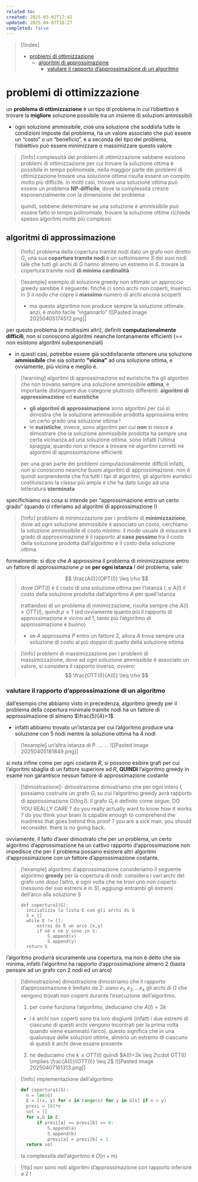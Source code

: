 ```yaml
---
related to: 
created: 2025-03-02T17:41
updated: 2025-04-07T16:27
completed: false
---
```

>[!index]
>- [problemi di ottimizzazione](#problemi%20di%20ottimizzazione)
>	- [algoritmi di approssimazione](#algoritmi%20di%20approssimazione)
>		- [valutare il rapporto d’approssimazione di un algoritmo](#valutare%20il%20rapporto%20d%E2%80%99approssimazione%20di%20un%20algoritmo)
# problemi di ottimizzazione
un **problema di ottimizzazione** è un tipo di problema in cui l’obiettivo è trovare la **migliore** soluzione possibile tra un insieme di soluzioni ammissibili
- ogni soluzione ammissibile, cioè una soluzione che soddisfa tutte le condizioni imposte dal problema, ha un valore associato che può essere un “costo” o un “beneficio”, e a seconda del tipo del problema, l’obiettivo può essere minimizzare o massimizzare questo valore
>[!info] complessità dei problemi di ottimizzazione
sebbene esistono problemi di ottimizzazione per cui trovare la soluzione ottima è possibile in tempo polinomiale, nella maggior parte dei problemi di ottimizzazione trovare una soluzione ottima risulta essere un compito molto più difficile. in molti casi, trovare una soluzione ottima può essere un problema **NP-difficile**, dove la complessità cresce esponenzialmente con la dimensione del problema
>
>quindi,  sebbene determinare se una soluzione è ammissibile può essere fatto in tempo polinomiale, trovare la soluzione ottime richiede spesso algoritmi molto più complessi

## algoritmi di approssimazione
>[!info] problema della copertura tramite nodi
> dato un grafo non diretto $G$, una sua **copertura tramite nodi** è un sottoinsieme $S$ dei suoi nodi tale che tutti gli archi di $G$ hanno almeno un estremo in $S$. trovare la copertura tramite nodi **di minima cardinalità**

>[!example] esempio di soluzione greedy non ottimale
un approccio greedy sarebbe il seguente:
finchè ci sono archi non coperti, inserisci in $S$ il nodo che copre il **massimo** numero di archi ancora scoperti
>- ma questo algoritmo non produce sempre la soluzione ottimale. anzi, è molto facile “ingannarlo”
![[Pasted image 20250405174512.png]]

per questo problema (e moltissimi altri), definiti **computazionalmente difficili**, non si conoscono algoritmi neanche lontanamente efficienti (== non esistono algoritmi subesponenziali)
- in questi casi, potrebbe essere già soddisfacente ottenere una soluzione **ammissibile** che sia soltanto **”vicina”** ad una soluzione ottima, e ovviamente, più vicina e meglio è.
>[!warning] algoritmi di approssimazione ed euristiche
> fra gli algoritmi che non trovano sempre una soluzione ammissibile **ottima**, è importante distinguere due categorie piuttosto differenti: **algoritmi di approssimazione** ed **euristiche**
>- **gli algoritmi di approssimazione** sono algoritmi per cui si dimostra che la soluzione ammissibile prodotta approssima entro un certo grado una soluzione ottima !
>- le **euristiche**, invece, sono algoritmi per cui **non** si riesce a dimostrare che la soluzione ammissibile prodotta ha sempre una certa vicinanza ad una soluzione ottima. sono infatti l’ultima spiaggia, quando non si riesce a trovare nè algoritmi corretti nè algoritmi di approssimazione efficienti
>
>per una gran parte dei problemi computazionalmente difficili infatti, non si conoscono neanche buoni algoritmi di approssimazione. non è quindi sorprendente che fra tutti i tipi di algoritmi, gli algoritmi euristici costituiscano la classe più ampia e che ha dato luogo ad una letteratura **sterminata**

specifichiamo ora cosa si intende per “approssimazione entro un certo grado” (quando ci riferiamo ad algoritmi di approssimazione !)
>[!info] problemi di minimizzazione
>per i problemi di **minimizzazione**, dove ad ogni soluzione ammissibile è associato un costo, cerchiamo la soluzione ammissibile di costo minimo: il modo usuale di misurare il grado di approssimazione è il rapporto al **caso pessimo** tra il costo della soluzione prodotta dall’algoritmo e il costo della soluzione ottima.
>
formalmente: si dice che $A$ approssima il problema di minimizzazione entro un fattore di approssimazione $\rho$ se **per ogni istanza** $I$ del problema, vale:
>$$
>\frac{A(I)}{OPT(I)} \leq \rho
>$$
dove $OPT(I)$ è il costo di una soluzione ottima per l’istanza $I$, e $A(I)$ il costo della soluzione prodotta dall’algoritmo $A$ per quell’istanza
>
>trattandosi di un problema di minimizzazione, risulta sempre che $A(I) \geq OTT(I)$, quindi $\rho \geq 1$ (ed ovviamente quanto più il rapporto di approssimazione è vicino ad 1, tanto più l’algoritmo di approssimazione è buono)
>- se $A$ approssima $P$ entro un fattore 2, allora $A$ trova sempre una soluzione di costo al più doppio di quello della soluzione ottima

>[!info] problemi di massimizzazione
>per i problemi di massimizzazione, dove ad ogni soluzione ammissibile è associato un valore, si considera il rapporto inverso, ovvero:
>$$
>\frac{OTT(I)}{A(I)} \leq \rho
>$$

### valutare il rapporto d’approssimazione di un algoritmo
dall’esempio che abbiamo visto in precedenza, algoritmo greedy per il problema della copertura minimale tramite nodi ha un fattore di approssimazione di almeno $\frac{5}{4}>1$
- infatti abbiamo trovato un’istanza per cui l’algoritmo produce una soluzione con 5 nodi mentre la soluzione ottima ha 4 nodi
>[!example] un’altra istanza di P. … . .
![[Pasted image 20250405181849.png]]

si nota infine come per ogni costante $R$, si possono esibire grafi per cui l’algoritmi sbaglia di un fattore superiore ad $R$, **QUINDI** l’algoritmo greedy in esame non garantisce nessun fattore di approssimazione costante
>[!dimostrazione]- dimostrazione
dimostriamo che per ogni intero $l$, possiamo costruire un grafo $G_l$ su cui l’algoritmo greedy avrà rapporto di approssimazione $\Omega(\log l)$. 
>il grafo $G_{l}$ è definito come segue:
DO YOU REALLY CARE ? do you really actually want to know how it works ? do you think your brain is capable enough to comprehend the madness that goes behind this proof ? you are a sick man. you should reconsider. there is no going back. 

ovviamente, il fatto d’aver dimostrato che per un problema, un certo algoritmo d’approssimazione ha un cattivo rapporto d’approssimazione non impedisce che per il problema possano esistere altri algoritmi d’approssimazione con un fattore d’approssimazione costante.
>[!example] algoritmo d’approssimazione
consideriamo il seguente algoritmo **greedy** per la copertura di nodi:
>considera i vari archi del grafo uno dopo l’altro, e ogni volta che ne trovi uno non coperto (nessuno dei suo estremi è in $S$), aggiungi entrambi gli estremi dell’arco alla soluzione $S$
>```
>def copertura1(G):
>	inizializza la lista E con gli archi di G
>	S = []
>	while E != []:
>		estrai da E un arco (x,y)
>		if nè x nè y sono in S:
>			S.append(x)
>			S.append(y)
>	return S
>```
l’algoritmo produrrà sicuramente una copertura, ma non è detto che sia minima, infatti l’algoritmo ha rapporto d’approssimazione almeno 2 (basta pensare ad un grafo con 2 nodi ed un arco)

>[!dimostrazione] dimostrazione
dimostriamo che il rapporto d’approssimazione è limitato da 2:
siano $e_{1}, e_{2}, \dots e_{k}$ gli archi di $G$ che vengono trovati non coperti durante l’esecuzione dell’algoritmo.
>1. per come funziona l’algoritmo, deduciamo che $A(I) = 2k$
>- i $k$ archi non coperti sono tra loro disgiunti (infatti i due estremi di ciascuno di questi archi vengono incontrati per la prima volta quando viene esaminato l’arco). questo significa che in una qualunque delle soluzioni ottime, almeno un estremo di ciascuno di questi $k$ archi deve essere presente
>2. ne deduciamo che $k \leq OTT(I)$
>quindi $A(I)=2k \leq 2\cdot OTT(I) \implies \frac{A(I)}{OTT(I)} \leq 2$
![[Pasted image 20250407161313.png]]

>[!info] implementazione dell’algoritmo
>```python
>def copertura1(G):
>	n = len(G)
>	E = [(x, y) for x in range(n) for y in G[x] if x < y]
>	presi = [0]*n
>	sol = []
>	for a,b in E:
>		if presi[a] == presi[b] == 0:
>			S.append(a)
>			S.append(b)
>			presi[a] = presi[b] = 1
>	return sol
>```
>la complessità dell’algoritmo è $O(n+m)$

>[!tip] non sono noti algoritmi d’approssimazione con rapporto inferiore a 2 !
